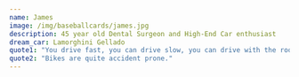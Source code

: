 ```yaml
---
name: James
image: /img/baseballcards/james.jpg
description: 45 year old Dental Surgeon and High-End Car enthusiast
dream_car: Lamorghini Gellado
quote1: "You drive fast, you can drive slow, you can drive with the roof down. It says class."
quote2: "Bikes are quite accident prone."
---
```


